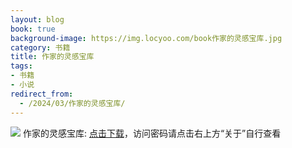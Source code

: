 ```yaml
---
layout: blog
book: true
background-image: https://img.locyoo.com/book作家的灵感宝库.jpg
category: 书籍
title: 作家的灵感宝库
tags:
- 书籍
- 小说
redirect_from:
  - /2024/03/作家的灵感宝库/
---
```

![](https://img.locyoo.com/book作家的灵感宝库.jpg)
作家的灵感宝库: <a name = "ref1" href="https://089m.com/f/50983618-1314471440-a890ee?p=3619">点击下载</a>，访问密码请点击右上方“关于”自行查看